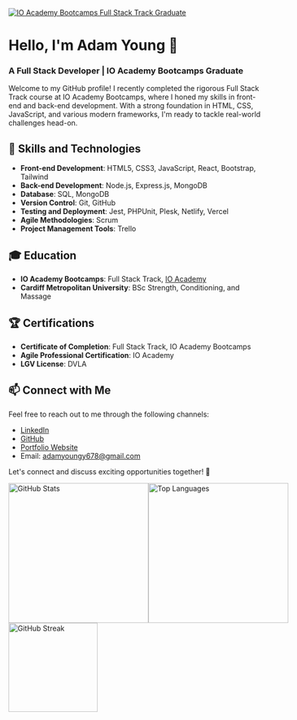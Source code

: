 [![IO Academy Bootcamps Full Stack Track Graduate](https://img.shields.io/badge/IO%20Academy-Bootcamps%20Graduate-brightgreen)](https://ioacademy.io/bootcamps)

# Hello, I'm Adam Young 👋
### A Full Stack Developer | IO Academy Bootcamps Graduate

Welcome to my GitHub profile! I recently completed the rigorous Full Stack Track course at IO Academy Bootcamps, where I honed my skills in front-end and back-end development. With a strong foundation in HTML, CSS, JavaScript, and various modern frameworks, I'm ready to tackle real-world challenges head-on.

## 🌟 Skills and Technologies

- **Front-end Development**: HTML5, CSS3, JavaScript, React, Bootstrap, Tailwind
- **Back-end Development**: Node.js, Express.js, MongoDB
- **Database**: SQL, MongoDB
- **Version Control**: Git, GitHub
- **Testing and Deployment**: Jest, PHPUnit, Plesk, Netlify, Vercel
- **Agile Methodologies**: Scrum
- **Project Management Tools**: Trello

<!-- ## 💼 Experience

During the IO Academy Bootcamps Full Stack Track, I worked on various hands-on projects, including:

- **Project 1**: Built a responsive e-commerce website using React and Node.js, implementing features like user authentication, shopping cart functionality, and secure payment gateways.
- **Project 2**: Developed a RESTful API using Express.js and MongoDB to create a robust backend for a blogging platform, enabling users to create, update, and delete articles.
- **Project 3**: Collaborated with a team to build a real-time chat application using Socket.io, allowing users to join chat rooms, send messages, and receive instant updates. -->

## 🎓 Education

- **IO Academy Bootcamps**: Full Stack Track, [IO Academy](https://ioacademy.io/bootcamps)
- **Cardiff Metropolitan University**: BSc Strength, Conditioning, and Massage

## 🏆 Certifications

- **Certificate of Completion**: Full Stack Track, IO Academy Bootcamps
- **Agile Professional Certification**: IO Academy
- **LGV License**: DVLA

## 📫 Connect with Me

Feel free to reach out to me through the following channels:

- [LinkedIn](https://www.linkedin.com/in/adam-young-684319203)
- [GitHub](https://github.com/youngy247)
- [Portfolio Website](https://adamyoung.netlify.app/)
- Email: adamyoungy678@gmail.com

Let's connect and discuss exciting opportunities together! 🚀

<div style="display: flex;">
  <div style="flex: 1;">
    <img src="https://github-readme-stats.vercel.app/api?username=youngy247&count_private=true&show_icons=true&theme=dark" alt="GitHub Stats" height="275" />
  </div>
  <div style="flex: 1;">
    <img src="https://github-readme-stats.vercel.app/api/top-langs/?username=youngy247&layout=compact&theme=dark" alt="Top Languages" height="275" />
  </div>
</div>

<div style="width: 100%;">
  <img src="https://github-readme-streak-stats.herokuapp.com/?user=youngy247&theme=dark" alt="GitHub Streak" height="175" />
</div




